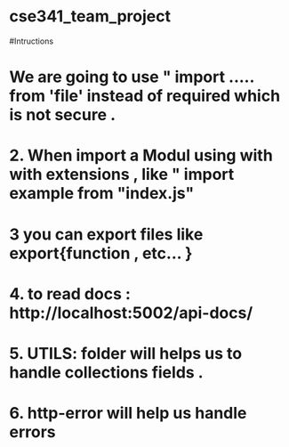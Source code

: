 # cse341_team_project
 #Intructions  
 # We are going to  use " import ..... from 'file' instead of  required  which is not  secure .
 # 2. When import a  Modul  using with  with  extensions , like " import  example  from "index.js"

 # 3 you can export files like  export{function , etc... }
 
 # 4. to  read docs : http://localhost:5002/api-docs/



# 5. UTILS:  folder will helps us to handle collections fields .
# 6. http-error  will  help us handle errors 

